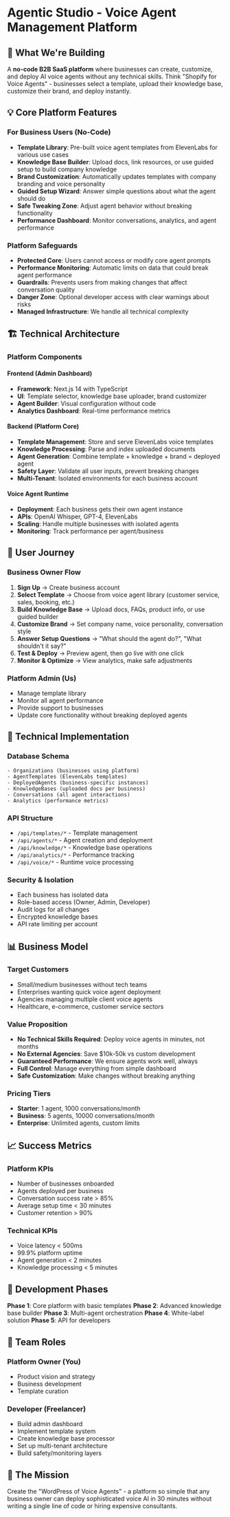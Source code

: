 # Agentic Studio - Voice Agent Management Platform

## 🎯 What We're Building

A **no-code B2B SaaS platform** where businesses can create, customize, and deploy AI voice agents without any technical skills. Think "Shopify for Voice Agents" - businesses select a template, upload their knowledge base, customize their brand, and deploy instantly.

## 💡 Core Platform Features

### For Business Users (No-Code)
- **Template Library**: Pre-built voice agent templates from ElevenLabs for various use cases
- **Knowledge Base Builder**: Upload docs, link resources, or use guided setup to build company knowledge
- **Brand Customization**: Automatically updates templates with company branding and voice personality
- **Guided Setup Wizard**: Answer simple questions about what the agent should do
- **Safe Tweaking Zone**: Adjust agent behavior without breaking functionality
- **Performance Dashboard**: Monitor conversations, analytics, and agent performance

### Platform Safeguards
- **Protected Core**: Users cannot access or modify core agent prompts
- **Performance Monitoring**: Automatic limits on data that could break agent performance
- **Guardrails**: Prevents users from making changes that affect conversation quality
- **Danger Zone**: Optional developer access with clear warnings about risks
- **Managed Infrastructure**: We handle all technical complexity

## 🏗️ Technical Architecture

### Platform Components

#### Frontend (Admin Dashboard)
- **Framework**: Next.js 14 with TypeScript
- **UI**: Template selector, knowledge base uploader, brand customizer
- **Agent Builder**: Visual configuration without code
- **Analytics Dashboard**: Real-time performance metrics

#### Backend (Platform Core)
- **Template Management**: Store and serve ElevenLabs voice templates
- **Knowledge Processing**: Parse and index uploaded documents
- **Agent Generation**: Combine template + knowledge + brand = deployed agent
- **Safety Layer**: Validate all user inputs, prevent breaking changes
- **Multi-Tenant**: Isolated environments for each business account

#### Voice Agent Runtime
- **Deployment**: Each business gets their own agent instance
- **APIs**: OpenAI Whisper, GPT-4, ElevenLabs
- **Scaling**: Handle multiple businesses with isolated agents
- **Monitoring**: Track performance per agent/business

## 🎨 User Journey

### Business Owner Flow
1. **Sign Up** → Create business account
2. **Select Template** → Choose from voice agent library (customer service, sales, booking, etc.)
3. **Build Knowledge Base** → Upload docs, FAQs, product info, or use guided builder
4. **Customize Brand** → Set company name, voice personality, conversation style
5. **Answer Setup Questions** → "What should the agent do?", "What shouldn't it say?"
6. **Test & Deploy** → Preview agent, then go live with one click
7. **Monitor & Optimize** → View analytics, make safe adjustments

### Platform Admin (Us)
- Manage template library
- Monitor all agent performance
- Provide support to businesses
- Update core functionality without breaking deployed agents

## 🔧 Technical Implementation

### Database Schema
```
- Organizations (businesses using platform)
- AgentTemplates (ElevenLabs templates)
- DeployedAgents (business-specific instances)
- KnowledgeBases (uploaded docs per business)
- Conversations (all agent interactions)
- Analytics (performance metrics)
```

### API Structure
- `/api/templates/*` - Template management
- `/api/agents/*` - Agent creation and deployment
- `/api/knowledge/*` - Knowledge base operations
- `/api/analytics/*` - Performance tracking
- `/api/voice/*` - Runtime voice processing

### Security & Isolation
- Each business has isolated data
- Role-based access (Owner, Admin, Developer)
- Audit logs for all changes
- Encrypted knowledge bases
- API rate limiting per account

## 📊 Business Model

### Target Customers
- Small/medium businesses without tech teams
- Enterprises wanting quick voice agent deployment
- Agencies managing multiple client voice agents
- Healthcare, e-commerce, customer service sectors

### Value Proposition
- **No Technical Skills Required**: Deploy voice agents in minutes, not months
- **No External Agencies**: Save $10k-50k vs custom development
- **Guaranteed Performance**: We ensure agents work well, always
- **Full Control**: Manage everything from simple dashboard
- **Safe Customization**: Make changes without breaking anything

### Pricing Tiers
- **Starter**: 1 agent, 1000 conversations/month
- **Business**: 5 agents, 10000 conversations/month
- **Enterprise**: Unlimited agents, custom limits

## 📈 Success Metrics

### Platform KPIs
- Number of businesses onboarded
- Agents deployed per business
- Conversation success rate > 85%
- Average setup time < 30 minutes
- Customer retention > 90%

### Technical KPIs
- Voice latency < 500ms
- 99.9% platform uptime
- Agent generation < 2 minutes
- Knowledge processing < 5 minutes

## 🚀 Development Phases

**Phase 1**: Core platform with basic templates
**Phase 2**: Advanced knowledge base builder
**Phase 3**: Multi-agent orchestration
**Phase 4**: White-label solution
**Phase 5**: API for developers

## 👥 Team Roles

### Platform Owner (You)
- Product vision and strategy
- Business development
- Template curation

### Developer (Freelancer)
- Build admin dashboard
- Implement template system
- Create knowledge base processor
- Set up multi-tenant architecture
- Build safety/monitoring layers

## 🎯 The Mission

Create the "WordPress of Voice Agents" - a platform so simple that any business owner can deploy sophisticated voice AI in 30 minutes without writing a single line of code or hiring expensive consultants.